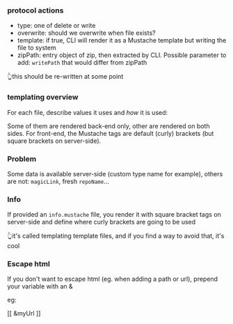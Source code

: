 ### protocol actions

- type: one of delete or write
- overwrite: should we overwrite when file exists?
- template: if true, CLI will render it as a Mustache template but writing the file to system
- zipPath: entry object of zip, then extracted by CLI. Possible parameter to add: `writePath` that would differ from zipPath

👆this should be re-written at some point

### templating overview

For each file, describe values it uses and _how_ it is used:

Some of them are rendered back-end only, other are rendered on both sides.
For front-end, the Mustache tags are default (curly) brackets (but square brackets on server-side).

### Problem

Some data is available server-side (custom type name for example), others are not: `magicLink`, fresh `repoName`...

### Info

If provided an `info.mustache` file, you render it with square bracket tags on server-side
and define where curly brackets are going to be used

👆it's called templating template files, and if you find a way to avoid that, it's cool

### Escape html

If you don't want to escape html (eg. when adding a path or url), prepend your variable with an &

eg:

[[ &myUrl ]]
